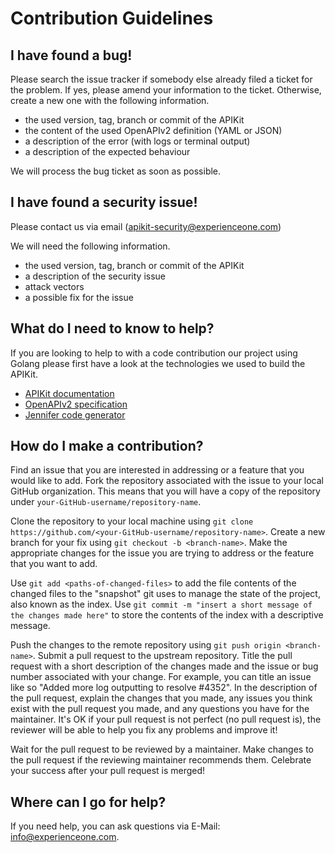 # Contribution Guidelines

## I have found a bug!
Please search the issue tracker if somebody else already filed a ticket for the problem. If yes, please amend your information to the ticket. Otherwise, create a new one with the following information.

 - the used version, tag, branch or commit of the APIKit
 - the content of the used OpenAPIv2 definition (YAML or JSON)
 - a description of the error (with logs or terminal output)
 - a description of the expected behaviour

We will process the bug ticket as soon as possible.

## I have found a security issue!
Please contact us via email (apikit-security@experienceone.com)

We will need the following information.

- the used version, tag, branch or commit of the APIKit
- a description of the security issue
- attack vectors
- a possible fix for the issue

## What do I need to know to help?
If you are looking to help to with a code contribution our project using Golang please first have a look at the technologies we used to build the APIKit.

- [APIKit documentation](/README.md)
- [OpenAPIv2 specification](https://github.com/OAI/OpenAPI-Specification/blob/master/versions/2.0.md)
- [Jennifer code generator](https://github.com/dave/jennifer)

## How do I make a contribution?
Find an issue that you are interested in addressing or a feature that you would like to add.
Fork the repository associated with the issue to your local GitHub organization. This means that you will have a copy of the repository under `your-GitHub-username/repository-name`.

Clone the repository to your local machine using `git clone https://github.com/<your-GitHub-username/repository-name>`. Create a new branch for your fix using `git checkout -b <branch-name>`. Make the appropriate changes for the issue you are trying to address or the feature that you want to add.

Use `git add <paths-of-changed-files>` to add the file contents of the changed files to the "snapshot" git uses to manage the state of the project, also known as the index. Use `git commit -m "insert a short message of the changes made here"` to store the contents of the index with a descriptive message.

Push the changes to the remote repository using `git push origin <branch-name>`.
Submit a pull request to the upstream repository. Title the pull request with a short description of the changes made and the issue or bug number associated with your change. For example, you can title an issue like so "Added more log outputting to resolve #4352".
In the description of the pull request, explain the changes that you made, any issues you think exist with the pull request you made, and any questions you have for the maintainer. It's OK if your pull request is not perfect (no pull request is), the reviewer will be able to help you fix any problems and improve it!

Wait for the pull request to be reviewed by a maintainer. Make changes to the pull request if the reviewing maintainer recommends them. Celebrate your success after your pull request is merged!

## Where can I go for help?
If you need help, you can ask questions via E-Mail: info@experienceone.com.
